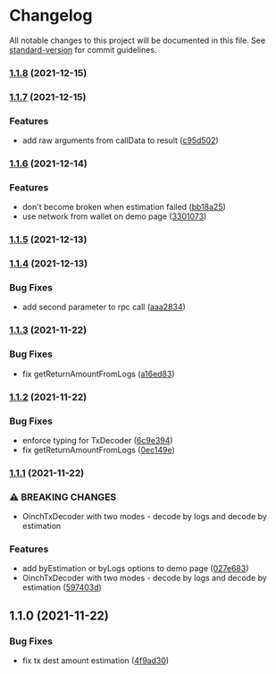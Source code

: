# Changelog

All notable changes to this project will be documented in this file. See [standard-version](https://github.com/conventional-changelog/standard-version) for commit guidelines.

### [1.1.8](https://github.com/1inch/tx-decoder/compare/v1.1.7...v1.1.8) (2021-12-15)

### [1.1.7](https://github.com/1inch/tx-decoder/compare/v1.1.6...v1.1.7) (2021-12-15)


### Features

* add raw arguments from callData to result ([c95d502](https://github.com/1inch/tx-decoder/commit/c95d5026129d77a28dad1f371781c04471985c8e))

### [1.1.6](https://github.com/1inch/tx-decoder/compare/v1.1.5...v1.1.6) (2021-12-14)


### Features

* don't become broken when estimation failed ([bb18a25](https://github.com/1inch/tx-decoder/commit/bb18a25c76527fb29b593daadc1ea6c28c2f5ce1))
* use network from wallet on demo page ([3301073](https://github.com/1inch/tx-decoder/commit/3301073f4c61529ae0510b843795448666bab951))

### [1.1.5](https://github.com/1inch/tx-decoder/compare/v1.1.4...v1.1.5) (2021-12-13)

### [1.1.4](https://github.com/1inch/tx-decoder/compare/v1.1.3...v1.1.4) (2021-12-13)


### Bug Fixes

* add second parameter to rpc call ([aaa2834](https://github.com/1inch/tx-decoder/commit/aaa283494e50789219992a59224fc76880a8cc53))

### [1.1.3](https://github.com/1inch/tx-decoder/compare/v1.1.2...v1.1.3) (2021-11-22)


### Bug Fixes

* fix getReturnAmountFromLogs ([a16ed83](https://github.com/1inch/tx-decoder/commit/a16ed83731a348708068f87195dd5535ed70658f))

### [1.1.2](https://github.com/1inch/tx-decoder/compare/v1.1.1...v1.1.2) (2021-11-22)


### Bug Fixes

* enforce typing for TxDecoder ([6c9e394](https://github.com/1inch/tx-decoder/commit/6c9e39421bdb7cf9f265a243d666118eeee7eb79))
* fix getReturnAmountFromLogs ([0ec149e](https://github.com/1inch/tx-decoder/commit/0ec149e5eb2b4d046a854502c2d7b42e03235451))

### [1.1.1](https://github.com/1inch/tx-decoder/compare/v1.1.0...v1.1.1) (2021-11-22)


### ⚠ BREAKING CHANGES

* OinchTxDecoder with two modes - decode by logs and decode by estimation

### Features

* add byEstimation or byLogs options to demo page ([027e683](https://github.com/1inch/tx-decoder/commit/027e683a4d33ffd8eb48a1288bc5a46de8e46e9d))
* OinchTxDecoder with two modes - decode by logs and decode by estimation ([597403d](https://github.com/1inch/tx-decoder/commit/597403d53219425978817740d1eeadf0f2862732))

## 1.1.0 (2021-11-22)


### Bug Fixes

* fix tx dest amount estimation ([4f9ad30](https://github.com/1inch/tx-decoder/commit/4f9ad30ac57db9b93649ad40650d19d1043b1db8))
